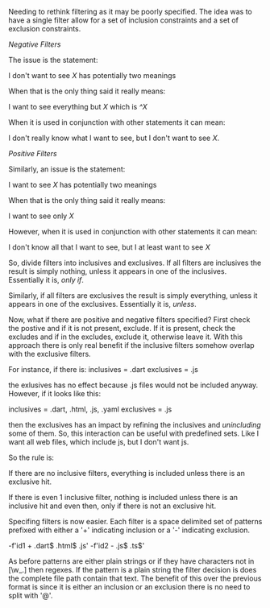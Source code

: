 Needing to rethink filtering as it may be poorly specified. The idea
was to have a single filter allow for a set of inclusion constraints
and a set of exclusion constraints.

*Negative Filters*

The issue is the statement:

  I don't want to see *X* has potentially two meanings

When that is the only thing said it really means:

  I want to see everything but *X* which is *^X*

When it is used in conjunction with other statements it can mean:

  I don't really know what I want to see, but I don't want to see *X*.

*Positive Filters*

Similarly, an issue is the statement:

  I want to see *X* has potentially two meanings

When that is the only thing said it really means:

  I want to see only *X*

However, when it is used in conjunction with other statements it can mean:

  I don't know all that I want to see, but I at least want to see *X*


So, divide filters into inclusives and exclusives. If all filters are
inclusives the result is simply nothing, unless it appears in one of
the inclusives. Essentially it is, *only if*.

Similarly, if all filters are exclusives the result is simply
everything, unless it appears in one of the exclusives. Essentially it
is, *unless*.

Now, what if there are positive and negative filters specified? First
check the postive and if it is not present, exclude. If it is present,
check the excludes and if in the excludes, exclude it, otherwise leave
it. With this approach there is only real benefit if the inclusive
filters somehow overlap with the exclusive filters.

For instance, if there is:
  inclusives = .dart
  exclusives = .js

the exlusives has no effect because .js files would not be included
anyway. However, if it looks like this:

  inclusives = .dart, .html, .js, .yaml
  exclusives = .js

then the exclusives has an impact by refining the inclusives and
_unincluding_ some of them. So, this interaction can be useful with
predefined sets. Like I want all web files, which include js, but I
don't want js.

So the rule is:

If there are no inclusive filters, everything is included unless there
is an exclusive hit.

If there is even 1 inclusive filter, nothing is included unless there
is an inclusive hit and even then, only if there is not an exclusive hit.

Specifing filters is now easier. Each filter is a space delimited set
of patterns prefixed with either a '+' indicating inclusion or a '-'
indicating exclusion.

-f'id1 + \.dart$ \.html$ \.js'
-f'id2 - \.js$ \.ts$'

As before patterns are either plain strings or if they have characters
not in [\w_.] then regexes. If the pattern is a plain string the
filter decision is does the complete file path contain that text. The
benefit of this over the previous format is since it is either an
inclusion or an exclusion there is no need to split with '@'.




